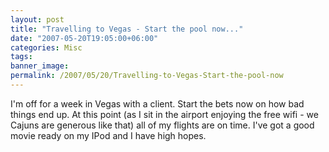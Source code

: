 ```yaml
---
layout: post
title: "Travelling to Vegas - Start the pool now..."
date: "2007-05-20T19:05:00+06:00"
categories: Misc 
tags: 
banner_image: 
permalink: /2007/05/20/Travelling-to-Vegas-Start-the-pool-now
---
```


I'm off for a week in Vegas with a client. Start the bets now on how bad things end up. At this point (as I sit in the airport enjoying the free wifi - we Cajuns are generous like that) all of my flights are on time. I've got a good movie ready on my IPod and I have high hopes.